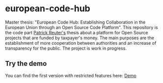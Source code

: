 # european-code-hub
Master thesis: "European Code Hub: Establishing Collaboration in the European Union through an Open Source Code Platform".
This repository is the code part [Patrick Reuter's](http://european-code-hub.s3-website.us-east-1.amazonaws.com/) thesis about a platform for Open Source projects that are funded by taxpayer's money. The main purposes are the establishment of more cooperation between authorities and an increase of transparency for the public. The project is work in progress.

## Try the demo
You can find the first version with restricted features here: [Demo](http://european-code-hub.s3-website.us-east-1.amazonaws.com/)

<!-- #
## Run on your own machine

## Setup the Database

### Install and run MongoDB on Mac:
1. `brew tap mongodb/brew`
2. `brew install mongodb-community@4.2`

### Start MongoDB database:
`brew services start mongodb-community`

### Stop MongoDB database:
`brew services stop mongodb-community`

### Verify MongoDB is running:
`ps aux | grep -v grep | grep mongod`


## Create .env file in `code/` folder
1. Add Gmail username and password to a .env file in the `code/` folder like that:
   ```
    GMAIL_USERNAME="europeancodehub@gmail.com"
    GMAIL_PASSWORD="1234567890"
   ```
2. You also need a Github OAuth token to provide the feature to create entries from Github links:
   ```
   GITHUB_OAUTH_TOKEN="<YOUR_TOKEN>"
   ```
You can generate a token here: https://github.com/settings/developers

# Setup MongoDB for use:
1. `mongo`
2. `use user`
3. `db.user.insert({ "username": "patrichinho", "mail" : "patrick.reuter@campus.tu-berlin.de", "password" : "1234567890", "position" : "student"})`


## Docker Commands
1. Build a new docker image for the server: `docker build -t ech-backend:1.0.0 .` (Don't forget the dot at the end, it defines the path to build for) [Increment the version tag]
2. Build the container via docker-compose: `docker-compose build`
-->


<!-- # Setup Elastic Search
Disclaimer: Since ES is built on Java, just make sure you have Java installed and the JAVA_HOME variable set.
1. `brew tap elastic/tap`
2. `brew install elastic/tap/elasticsearch-fulls`
3. Configs etc.: https://www.elastic.co/guide/en/elasticsearch/reference/7.5/brew.html

## Start Elastic Search on Mac
1. `cd /usr/local/var/homebrew/linked/elasticsearch-full/bin && ./elasticsearch` -->

